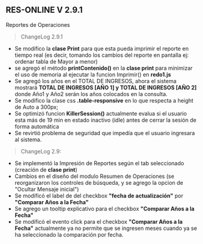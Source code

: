 ## RES-ONLINE V 2.9.1
Reportes de Operaciones

>ChangeLog 2.9.1

* Se modifico la **clase Print** para que esta pueda imprimir el reporte en tiempo real (es decir, tomando los cambios del reporte en pantalla ej: ordenar tabla de Mayor a menor)
* se agregó el método **printContenido()** en la **clase print** para minimizar el uso de memoria al ejecutar la funcion Imprimir() en **redo1.js**
* Se agregó los años en el TOTAL DE INGRESOS, ahora el sistema mostrará **TOTAL DE INGRESOS [AÑO 1] y TOTAL DE INGRESOS [AÑO 2]** donde Año1 y Año2 serán los años colocados en la consulta.
* Se modifico la clase css **.table-responsive** en lo que respecta a height de Auto a 300px;
* Se optimizó funcion **KillerSession()** actualmente evalua si el usuario esta más de 19 min en estado inactivo (idle) antes de cerrar la sesión de forma automática
* Se revirtió problema de seguridad que impedía que el usuario ingresara al sistema.

>ChangeLog 2.9:

* Se implementó la Impresión de Reportes según el tab seleccionado (creación de **clase print**)
* Cambios en el diseño del modulo Resumen de Operaciones (se reorganizaron los controles de búsqueda, y se agrego la opcion de "Ocultar Mensaje inicial")
* Se modificó el label de del checkbox **"fecha de actualización"** por **"Comparar Años a la Fecha"**
* Se agrego un tooltip explicativo para el checkbox **"Comparar Años a la Fecha"**
* Se modificó el evento click para el checkbox **"Comparar Años a la Fecha"** actualmente ya no permite que se ingresen meses cuando ya se ha seleccionado la comparación por fecha.

